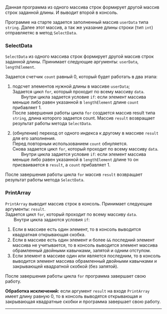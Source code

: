 Данная программа из одного массива строк формирует другой массив строк заданной длины. И выводит второй в консоль.

Программе на старте задается заполненный массив `userData` типа `string`. Далее этот массив, а так же указание длины строки 
(тип `int`) отправляетяс в метод `SelectData`.

### **SelectData**
`SelectData` из одного массива строк формирует другой массив строк заданной длины. Принимает следующие аргументы: `userData`, `lengthElement`.

Задается счетчик `count` равный 0, который будет работать в два этапа: 

1. подсчет элементов нужной длины в массиве `userData`;  
Задается цикл `for`, который проходит по всему массиву `data`.   
&nbsp;&nbsp;&nbsp;&nbsp;&nbsp;&nbsp; Внутри цикла задается условие `if`: если элемент массива меньше либо равен указанной в `lengthElement` длине `count` прибавляет 1.   
После завершения работы цикла `for` создается массив result типа `string`, длина которого задается count. Массив `result` 
возвращает результат работы метода `SelectData`.

2. (обнуление) переход от одного индекса к другому в массиве `result` для его заполнения.  
Перед повторным использованием `count` обнуляется.   
Снова задается цикл `for`, который проходит по всему массиву `data`.   
&nbsp;&nbsp;&nbsp;&nbsp;&nbsp;&nbsp; Внутри цикла задается условие `if`: если элемент массива меньше либо равен указанной в `lengthElement` длине то он присваивается в `result`, а `count` прибавляет 1.

После завершения работы цикла `for` массив `result` возвращает результат работы метода `SelectData`. 

### **PrintArray**
`PrintArray` выводит массив строк в консоль. Принимает следующие аргументы: `result`.  
Задается цикл `for`, который проходит по всему массиву `data`.  
&nbsp;&nbsp;&nbsp;&nbsp;&nbsp;&nbsp; Внутри цикла задаются условия `if`:
1. Если в массиве есть один элемент, то в консоль выводится квадратная открывающая скобка.
2. Если в массиве есть один элемент и более `&&` последний элемент массива не учитывается, то в консоль выводится
элемент массива обрамленный двойными кавычками, запятой и одним отступом.
3. Если элемент в массиве один или является последним, то в консоль выводится элемент массива обрамленный
двойными кавычками и закрывающей квадратной скобкой (без запятой).  

После завершения работы цикла `for` программа завершает свою работу.

**Обработка исключений:** если аргумент `result` на входе `PrintArray` имеет длину равную 0, то в консоль выводятся открывающая и 
закрывающая квадратные скобки и программа завершает свою работу. 
___